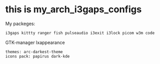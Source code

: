 # this is my_arch_i3gaps_configs

My packeges: 

	i3gaps kittty ranger fish pulseaudio i3exit i3lock picom w3m code

GTK-manager lxappearance

    themes: arc-darkest-theme
    icons pack: papirus dark-kde
